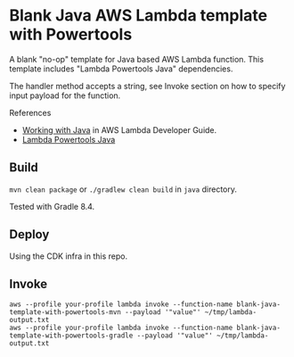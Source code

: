 # Blank Java AWS Lambda template with Powertools

A blank "no-op" template for Java based AWS Lambda function.
This template includes "Lambda Powertools Java" dependencies.

The handler method accepts a string, see Invoke section on how to specify input payload for the function.

References

* [Working with Java](https://docs.aws.amazon.com/lambda/latest/dg/lambda-java.html) in AWS Lambda Developer Guide.
* [Lambda Powertools Java](https://awslabs.github.io/aws-lambda-powertools-java/)

## Build

`mvn clean package` or `./gradlew clean build` in `java` directory.

Tested with Gradle 8.4.

## Deploy

Using the CDK infra in this repo.

## Invoke

```
aws --profile your-profile lambda invoke --function-name blank-java-template-with-powertools-mvn --payload '"value"' ~/tmp/lambda-output.txt
aws --profile your-profile lambda invoke --function-name blank-java-template-with-powertools-gradle --payload '"value"' ~/tmp/lambda-output.txt
```
